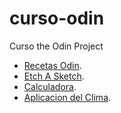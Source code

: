 # curso-odin
Curso the Odin Project

- [Recetas Odin](https://nicolasguanzini.github.io/curso-odin/odin-recipes/).
- [Etch A Sketch](https://nicolasguanzini.github.io/curso-odin/etch-sketch/).
- [Calculadora](https://nicolasguanzini.github.io/curso-odin/calculadora-odin/).
- [Aplicacion del Clima](https://nicolasguanzini.github.io/curso-odin/weather-app/dist/).